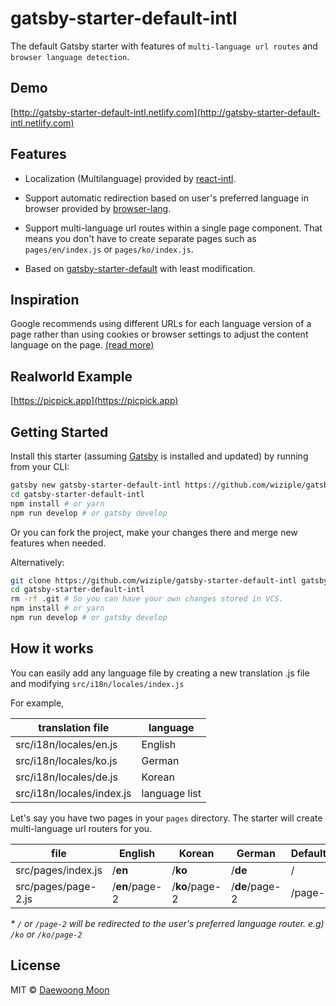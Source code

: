 # gatsby-starter-default-intl

The default Gatsby starter with features of `multi-language url routes` and `browser language detection`.

## Demo

[http://gatsby-starter-default-intl.netlify.com](http://gatsby-starter-default-intl.netlify.com)

## Features

- Localization (Multilanguage) provided by [react-intl](https://github.com/yahoo/react-intl). 

- Support automatic redirection based on user's preferred language in browser provided by [browser-lang](https://github.com/wiziple/browser-lang).

- Support multi-language url routes within a single page component. That means you don't have to create separate pages such as `pages/en/index.js` or `pages/ko/index.js`.

- Based on [gatsby-starter-default](https://github.com/gatsbyjs/gatsby-starter-default) with least modification.

## Inspiration

Google recommends using different URLs for each language version of a page rather than using cookies or browser settings to adjust the content language on the page. [(read more)](https://support.google.com/webmasters/answer/182192?hl=en&ref_topic=2370587)

## Realworld Example

[https://picpick.app](https://picpick.app)

## Getting Started

Install this starter (assuming [Gatsby](https://github.com/gatsbyjs/gatsby/) is installed and updated) by running from your CLI:


```sh
gatsby new gatsby-starter-default-intl https://github.com/wiziple/gatsby-starter-default-intl
cd gatsby-starter-default-intl
npm install # or yarn
npm run develop # or gatsby develop
```

Or you can fork the project, make your changes there and merge new features when needed.

Alternatively:

```sh
git clone https://github.com/wiziple/gatsby-starter-default-intl gatsby-starter-default-intl # Clone the project
cd gatsby-starter-default-intl
rm -rf .git # So you can have your own changes stored in VCS.
npm install # or yarn
npm run develop # or gatsby develop
```

## How it works

You can easily add any language file by creating a new translation .js file and modifying `src/i18n/locales/index.js`

For example,

translation file | language
-- | --
src/i18n/locales/en.js | English
src/i18n/locales/ko.js | German
src/i18n/locales/de.js | Korean
src/i18n/locales/index.js | language list

Let's say you have two pages in your `pages` directory. The starter will create multi-language url routers for you.

file | English | Korean | German | Default*
-- | -- | -- | -- | -- 
src/pages/index.js | /**en** | /**ko** | /**de** | /
src/pages/page-2.js | /**en**/page-2 | /**ko**/page-2 | /**de**/page-2 | /page-2

_* `/` or `/page-2` will be redirected to the user's preferred language router. e.g) `/ko` or `/ko/page-2`_

## License

MIT &copy; [Daewoong Moon](https://github.com/wiziple)